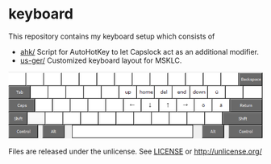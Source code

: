 keyboard
===
This repository contains my keyboard setup which consists of

* [ahk/](ahk/) Script for AutoHotKey to let Capslock act as an additional modifier. 
* [us-ger/](us-ger) Customized keyboard layout for MSKLC.

![alt text](ahk/Layout.png "caps.ahk Layout")

Files are released under the unlicense. See [LICENSE](LICENSE) or http://unlicense.org/

